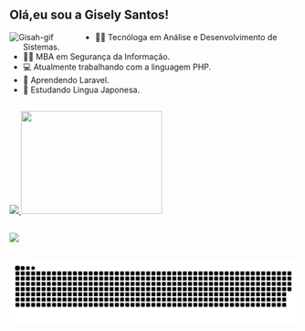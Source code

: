 
## Olá,eu sou a Gisely Santos! 


<div>

  <img width="150em" align="left" alt="Gisah-gif" src="https://i.picasion.com/pic91/f29823f3b29e7cd1d2a6590783facc3e.gif">
    
 - 🧑‍🎓 Tecnóloga em Análise e Desenvolvimento de Sistemas.
 - 🧑‍🎓 MBA em Segurança da Informação.
 - 💻 Atualmente trabalhando com a linguagem PHP.
 - 📝 Aprendendo Laravel.
 - 📝 Estudando Lingua Japonesa.
 
</div>

 ##

 <div>
  <a href="https://github.com/GiselySantos">
  <img height="180em" src="https://github-readme-stats.vercel.app/api?username=giselysantos&show_icons=true&hide_rank=true&custom_title=Meus Status &border_radius=35&theme=jolly&include_all_commits=true&count_private=true"/>
  <img height="180em" width="70%"  src="https://github-readme-stats.vercel.app/api/top-langs/?username=giselysantos&layout=compact&langs_count=7&custom_title=Linguagens Utilizadas&border_radius=15&&theme=jolly"/>
</div>
    
  ##
 
<div> 
  <a href="https://www.linkedin.com/in/gisely-santos-0a2a44131/" target="_blank"><img src="https://img.shields.io/badge/-LinkedIn-%230077B5?style=for-the-badge&logo=linkedin&logoColor=white" target="_blank"></a> 
</div> 
  
 ##
  
<div> 
  
   ![Snake animation](https://github.com/giselysantos/giselysantos/blob/output/github-contribution-grid-snake.svg)
  
</div>

